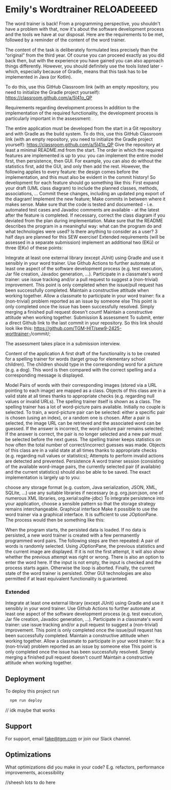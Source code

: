 
# Emily's Wordtrainer RELOADEEEED

The word trainer is back! From a programming perspective, you shouldn't have a problem with that, now it's about the software development process and the tools we have at our disposal. Here are the requirements to be met, followed by a reminder of the content of the word trainer.

The content of the task is deliberately formulated less precisely than the “original” from the third year. Of course you can proceed exactly as you did back then, but with the experience you have gained you can also approach things differently. However, you should definitely use the tools listed later - which, especially because of Gradle, means that this task has to be implemented in Java (or Kotlin).

To do this, use this GitHub Classroom link (with an empty repository, you need to initialize the Gradle project yourself): https://classroom.github.com/a/5l41o_QP

Requirements regarding development process
In addition to the implementation of the required functionality, the development process is particularly important in the assessment:

The entire application must be developed from the start in a Git repository and with Gradle as the build system. To do this, use this GitHub Classroom link (with an empty repository, you need to initialize the Gradle project yourself): https://classroom.github.com/a/5l41o_QP
Give the repository at least a minimal README.md from the start.
The order in which the required features are implemented is up to you: you can implement the entire model first, then persistence, then GUI. For example, you can also do without the statistics first, add the GUI, and only then add the rest. However, the following applies to every feature: the design comes before the implementation, and this must also be evident in the commit history! So development for each feature should go something like this:
First expand your draft (UML class diagram) to include the planned classes, methods, associations, ... Commit these changes, including an updated png export of the diagram!
Implement the new feature; Make commits in between where it makes sense.
Make sure that the code is tested and documented - i.e. automated test cases and Javadoc comments are available - at the latest after the feature is completed. If necessary, correct the class diagram if you deviated from the plan during implementation.
Make sure that the README describes the program in a meaningful way: what can the program do and what technologies were used? Is there anything to consider as a user?
3 half days are planned for this SEW exercise!
Extended requirements (will be assessed in a separate submission)
implement an additional two (EKü) or three (EKv) of these points:

Integrate at least one external library (except JUnit) using Gradle and use it sensibly in your word trainer.
Use Github Actions to further automate at least one aspect of the software development process (e.g. test execution, Jar file creation, Javadoc generation, ...).
Participate in a classmate's word trainer: use issue tracking and/or a pull request to suggest a (non-trivial) improvement.
This point is only completed when the issue/pull request has been successfully completed.
Maintain a constructive attitude when working together.
Allow a classmate to participate in your word trainer: fix a (non-trivial) problem reported as an issue by someone else
This point is only completed once the issue has been successfully resolved. Simply merging a finished pull request doesn't count!
Maintain a constructive attitude when working together.
Submission & assessment
To submit, enter a direct Github link to the last commit in your repository. So this link should look like this: https://github.com/TGM-HIT/sew9-2425-worttrainer-<github-username>/commit/<commit-id>;

The assessment takes place in a submission interview.

Content of the application
A first draft of the functionality is to be created for a spelling trainer for words (target group for elementary school children). The children should type in the corresponding word for a picture (e.g. a dog). This word is then compared with the correct spelling and a corresponding message is displayed.

Model
Pairs of words with their corresponding images (stored via a URL pointing to each image) are mapped as a class.
Objects of this class are in a valid state at all times thanks to appropriate checks (e.g. regarding null values ​​or invalid URLs).
The spelling trainer itself is shown as a class.
The spelling trainer has a lot of word-picture pairs available. Initially no couple is selected.
To train, a word-picture pair can be selected: either a specific pair is chosen (using an index), or a random one is chosen.
After a pair is selected, the image URL can be retrieved and the associated word can be guessed. If the answer is incorrect, the word-picture pair remains selected; If the answer is correct, the pair is no longer selected and a new pair must be selected before the next guess.
The spelling trainer keeps statistics on how often the total number of correct/incorrect guesses was made.
Objects of this class are in a valid state at all times thanks to appropriate checks (e.g. regarding null values ​​or statistics); Attempts to perform invalid actions are detected and prevented.
Persistence
A word trainer session (consisting of the available word-image pairs, the currently selected pair (if available) and the current statistics) should also be able to be saved. The exact implementation is largely up to you:

choose any storage format (e.g. custom, Java serialization, JSON, XML, SQLite, ...)
use any suitable libraries if necessary (e.g. org.json:json, one of numerous XML libraries, org.xerial:sqlite-jdbc)
To integrate persistence into your application, choose a sensible pattern so that the storage strategy remains interchangeable.
Graphical interface
Make it possible to use the word trainer via a graphical interface. It is sufficient to use JOptionPane. The process would then be something like this:

When the program starts, the persisted data is loaded. If no data is persisted, a new word trainer is created with a few permanently programmed word pairs.
The following steps are then repeated:
A pair of words is randomly selected.
Using JOptionPane, the previous statistics and the current image are displayed. If it is not the first attempt, it will also show whether the previous attempt was right or wrong. There is also an option to enter the word here.
If the input is not empty, the input is checked and the process starts again. Otherwise the loop is aborted.
Finally, the current state of the word trainer is persisted.
Other GUI technologies are also permitted if at least equivalent functionality is guaranteed.

### Extended
Integrate at least one external library (except JUnit) using Gradle and use it sensibly in your word trainer.
Use Github Actions to further automate at least one aspect of the software development process (e.g. test execution, Jar file creation, Javadoc generation, ...).
Participate in a classmate's word trainer: use issue tracking and/or a pull request to suggest a (non-trivial) improvement.
This point is only completed once the issue/pull request has been successfully completed.
Maintain a constructive attitude when working together.
Allow a classmate to participate in your word trainer: fix a (non-trivial) problem reported as an issue by someone else
This point is only completed once the issue has been successfully resolved. Simply merging a finished pull request doesn't count!
Maintain a constructive attitude when working together.

## Deployment

To deploy this project run

```bash
  npm run deploy
```

// idk maybe that works
## Support

For support, email fake@tgm.com or join our Slack channel.


## Optimizations

What optimizations did you make in your code? E.g. refactors, performance improvements, accessibility

//sheesh lots to do here
